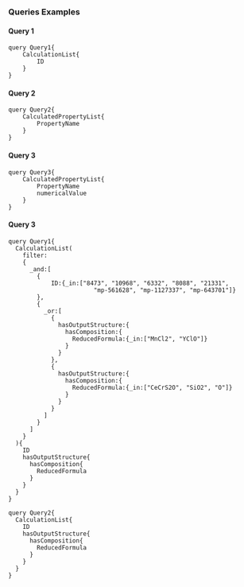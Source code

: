 ### Queries Examples 

#### Query 1
    
    query Query1{
        CalculationList{
            ID
        }
    }

#### Query 2

    query Query2{
        CalculatedPropertyList{
            PropertyName
        }
    }


#### Query 3

    query Query3{
        CalculatedPropertyList{
            PropertyName
            numericalValue
        }
    }

#### Query 3
    
    
    query Query1{
      CalculationList(
        filter:
        {
          _and:[
            {
                ID:{_in:["8473", "10968", "6332", "8088", "21331",
                            "mp-561628", "mp-1127337", "mp-643701"]}
            },
            {
              _or:[
                {
                  hasOutputStructure:{
                    hasComposition:{
                      ReducedFormula:{_in:["MnCl2", "YClO"]}
                    }
                  }
                },
                {
                  hasOutputStructure:{
                    hasComposition:{
                      ReducedFormula:{_in:["CeCrS2O", "SiO2", "O"]}
                    }
                  }
                }
              ]
            }
          ]
        }
      ){
        ID
        hasOutputStructure{
          hasComposition{
            ReducedFormula
          }
        }
      }
    }

    query Query2{
      CalculationList{
        ID
        hasOutputStructure{
          hasComposition{
            ReducedFormula
          }
        }
      }
    }
